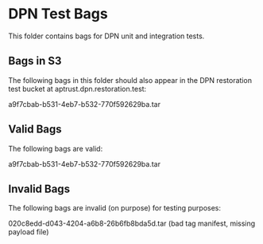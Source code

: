 # DPN Test Bags

This folder contains bags for DPN unit and integration tests.

## Bags in S3

The following bags in this folder should also appear in the DPN
restoration test bucket at aptrust.dpn.restoration.test:

a9f7cbab-b531-4eb7-b532-770f592629ba.tar

## Valid Bags

The following bags are valid:

a9f7cbab-b531-4eb7-b532-770f592629ba.tar

## Invalid Bags

The following bags are invalid (on purpose) for testing purposes:

020c8edd-d043-4204-a6b8-26b6fb8bda5d.tar (bad tag manifest, missing payload file)
